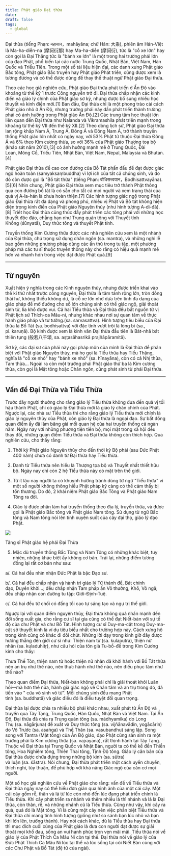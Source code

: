 ```yaml
---
title: Phật giáo Đại thừa
date:
draft: false
tags:
  - global
---
```

Đại thừa (tiếng Phạn: महायान，mahāyāna; chữ Hán: 大乘), phiên âm Hán-Việt là Ma-ha-diễn-na (摩訶衍那) hay Ma-ha-diễn (摩訶衍), tức là "cỗ xe lớn" hay còn gọi là Đại Thặng tức là "bánh xe lớn" là một trong hai trường phái lớn của đạo Phật, phổ biến tại các nước Trung Quốc, Nhật Bản, Việt Nam, Hàn Quốc và Triều Tiên. Trong một số tài liệu hiện đại, các danh xưng Phật giáo Bắc tông, Phật giáo Bắc truyền hay Phật giáo Phát triển, cũng được xem là tương đương và có thể được dùng để thay thế thuật ngữ Phật giáo Đại thừa.

Theo các học giả nghiên cứu, Phật giáo Đại thừa phát triển ở Ấn Độ vào khoảng từ thế kỷ 1 trước Công nguyên trở đi. Đại thừa chấp nhận các kinh điển và giáo lý chính của Phật giáo sơ kỳ, nhưng được bổ sung nhiều học thuyết và kinh điển mới.[1] Ban đầu, Đại thừa chỉ là một phong trào cải cách Phật giáo nhỏ ở Ấn Độ, nhưng trường phái này dần phát triển thành trường phái có ảnh hưởng trong Phật giáo Ấn Độ.[2] Các trung tâm học thuật lớn liên quan đến Đại thừa như Nalanda và Vikramashila phát triển mạnh trong khoảng từ thế kỷ VII đến thế kỷ XII.[2] Theo dòng lịch sử, Phật giáo Đại thừa lan rộng khắp Nam Á, Trung Á, Đông Á và Đông Nam Á, trở thành truyền thống Phật giáo lớn nhất có ngày nay, với 53% Phật tử thuộc Đại thừa Đông Á và 6% theo Kim cương thừa, so với 36% của Phật giáo Thượng toạ bộ (khảo sát năm 2010),[3] có ảnh hưởng mạnh mẽ ở Trung Quốc, Đài Loan, Mông Cổ, Triều Tiên, Nhật Bản, Việt Nam, Nepal, Malaysia và Bhutan.[4]

Phật giáo Đại thừa đề cao con đường của Bồ Tát phấn đấu để đạt được giác ngộ hoàn toàn (samyaksaṃbuddha) vì lợi ích của tất cả chúng sinh, và do đó còn được gọi là "Bồ tát thừa" (tiếng Phạn: बोधिसत्त्वयान，Bodhisattvayāna).[5][6] Nhìn chung, Phật giáo Đại thừa xem mục tiêu trở thành Phật thông qua con đường bồ tát là có sẵn cho tất cả mọi người và xem trạng thái của quả vị A-la-hán là chưa hoàn thiện.[7] Các hình tượng giác ngộ trong Phật giáo Đại thừa rất đa dạng và phong phú, nhiều vị Phật và Bồ tát không hiện diện trong kinh điển của Phật giáo Nguyên thủy (như hình tượng A-di-đà).[8] Triết học Đại thừa cũng thúc đẩy phát triển các tông phái với những học thuyết độc đáo, chẳng hạn như Trung quán tông với Thuyết tính Không (śūnyatā), Duy thức tông và thuyết Phật tính.

Truyền thống Kim Cương thừa được các nhà nghiên cứu xem là một nhánh của Đại thừa, chú trọng sử dụng chân ngôn (sa. mantra), và những nghi lễ bao gồm những phương pháp dùng các ấn thủ trong tu tập, một phương pháp mà các tu sĩ thuộc truyền thống này cho rằng có hiệu quả mạnh mẽ hơn và nhanh hơn trong việc đạt được Phật quả.[9]

---
## Từ nguyên

Xuất hiện ý nghĩa trong các Kinh nguyên thủy, nhưng được triển khai vào thế kỉ thứ nhất trước công nguyên, Đại thừa là tâm tánh rộng lớn, tròn đồng thái hư, không thiếu không dư, là cỗ xe lớn nhờ dựa trên tính đa dạng của giáo pháp để mở đường cho số lớn chúng sinh có thể giác ngộ, giải thoát sinh tử, lìa khổ được vui. Cả hai Tiểu thừa và Đại thừa đều bắt nguồn từ vị Phật lịch sử Thích-ca Mâu-ni, nhưng khác nhau nơi sự quan tâm về thực hành giáo pháp và tư tưởng.(sa. sarvasattva). Hình tượng tiêu biểu của Đại thừa là Bồ Tát (sa. bodhisattva) với đặc tính vượt trội là lòng bi (sa., pi. karuṇā). Bộ kinh được xem là kinh văn Đại thừa đầu tiên là Bát-nhã bát thiên tụng (般若八千頌, sa. aṣṭasāhasrikā prajñāpāramitā).

Sơ kỳ, các đại sư của phái này gọi pháp môn của mình là Đại thừa để phân biệt với Phật giáo Nguyên thủy, mà họ gọi là Tiểu thừa hay Tiểu Thặng, nghĩa là "cỗ xe nhỏ" hay "bánh xe nhỏ" (sa. hīnayāna), còn có cả Nhị thừa, Tam thừa... Ngoài ra còn một trường phái Phật giáo thứ ba là Kim cương thừa, còn gọi là Mật tông hoặc Chân ngôn, cũng phát sinh từ phái Đại thừa.

---
## Vấn đề Đại Thừa và Tiểu Thừa

Trước đây người thường cho rằng giáo lý Tiểu thừa không đưa đến quả vị tối hậu thành Phật, chỉ có giáo lý Đại thừa mới là giáo lý chân chính của Phật. Ngược lại, các nhà sư Tiểu thừa thì cho rằng giáo lý Tiểu thừa mới chính là giáo lý nguyên thủy của Phật, còn giáo lý Đại thừa là ngoại đạo. Sự bất đồng quan điểm ấy đã làm băng giá mối quan hệ của hai truyền thống cả ngàn năm. Ngày nay với những phương tiện tiến bộ, mọi mặt trong xã hội đều thay đổi, những quan điểm Tiểu thừa và Đại thừa không còn thích hợp. Qua nghiên cứu, cho thấy rằng:

1. Thời kỳ Phật giáo Nguyên thủy cho đến thời kỳ Bộ phái (sau Đức Phật 400 năm) chưa có danh từ Đại thừa hay Tiểu thừa.

2. Danh từ Tiểu thừa nên hiểu là Thượng tọa bộ và Thuyết nhất thiết hữu bộ. Ngày nay chỉ còn 2 hệ Tiểu thừa này có mặt trên thế giới.

3. Từ ít lâu nay người ta có khuynh hướng tránh dùng từ ngữ "Tiểu thừa" vì một số người không thông hiểu Phật pháp kỹ càng có thể cảm thấy bị tổn thương. Do đó, 2 khái niệm Phật giáo Bắc Tông và Phật giáo Nam Tông ra đời.

4. Giáo lý được phân làm hai truyền thống theo địa lý, truyền thừa, và được gọi là Phật giáo Bắc tông và Phật giáo Nam tông. Sử dụng từ ngữ Bắc tông và Nam tông nói lên tính xuyên suốt của cây đại thọ, giáo lý đạo Phật.

![](https://upload.wikimedia.org/wikipedia/commons/thumb/c/ca/Buddhist_Monk_Service_Hue_Vietnam.jpeg/112px-Buddhist_Monk_Service_Hue_Vietnam.jpeg)

Tăng sĩ Phật giáo hệ phái Đại Thừa

5. Mặc dù truyền thống Bắc Tông và Nam Tông có những khác biệt, tuy nhiên, những khác biệt ấy không cơ bản. Trái lại, những điểm tương đồng lại rất cơ bản như sau:

a/. Cả hai đều nhìn nhận Đức Phật là bậc Đạo sư.

b/. Cả hai đều chấp nhận và hành trì giáo lý Tứ thánh đế, Bát chính đạo, Duyên khởi...; đều chấp nhận Tam pháp ấn Vô thường, Khổ, Vô ngã; đều chấp nhận con đường tu tập: Giới-Định-Tuệ.

c/. Cả hai đều từ chối có đấng tối cao tự sáng tạo và ngự trị thế giới.

Ngược lại với quan điểm nguyên thủy, Đại thừa không quá nhấn mạnh đến đời sống xuất gia, cho rằng cư sĩ tại gia cũng có thể đạt Niết-bàn với sự tế độ của chư Phật và chư Bồ Tát. Hình tượng cư sĩ Duy-ma-cật trong Duy-ma-cật sở thuyết kinh là ví dụ tiêu biểu nhất cho trường hợp này. Cách xưng hô trong kinh cũng có khác đi đôi chút. Những lời dạy trong kinh giờ đây được hướng thẳng đến giới cư sĩ như: Thiện nam tử (sa. kulaputra), thiện nữ nhân (sa. kuladuhitṛ), như câu hỏi của tôn giả Tu-bồ-đề trong Kim Cương kinh cho thấy:

Thưa Thế Tôn, thiện nam tử hoặc thiện nữ nhân đã khởi hành với Bồ Tát thừa nên an trụ như thế nào, nên thực hành như thế nào, nên điều phục tâm như thế nào?

Theo quan điểm Đại thừa, Niết-bàn không phải chỉ là giải thoát khỏi Luân hồi—mà hơn thế nữa, hành giả giác ngộ về Chân tâm và an trụ trong đó, đã tiến vào " cửa vô sinh vô tử". Mỗi chúng sinh đều mang Phật tính (sa. buddhatā) và giác điều đó là điều tuyệt đối quan trọng.

Đại thừa lại được chia ra nhiều bộ phái khác nhau, xuất phát từ Ấn Độ và truyền qua Tây Tạng, Trung Quốc, Hàn Quốc, Nhật Bản và Việt Nam. Tại Ấn Độ, Đại thừa đã chia ra Trung quán tông (sa. mādhyamika) do Long Thụ (sa. nāgārjuna) đề xuất và Duy thức tông (sa. vijñānavādin, yogācārin) do Vô Trước (sa. asaṅga) và Thế Thân (sa. vasubandhu) sáng lập. Song song với Tantra (Mật tông) của Ấn Độ giáo, đạo Phật cũng sản sinh ra một trường phái là Kim cương thừa (sa. vajrayāna), rất thịnh hành tại Tây Tạng. Thuộc về Đại thừa tại Trung Quốc và Nhật Bản, người ta có thể kể đến Thiền tông, Hoa Nghiêm tông, Thiên Thai tông, Tịnh Độ tông. Giáo lý căn bản của Đại thừa được chứa đựng trong những bộ kinh (sa. sūtra) và luận (sa. śāstra). Nói chung, Đại thừa phát triển một cách uyển chuyển, thích nghi, tùy thuận, để phù hợp với khả năng Giác ngộ của căn cơ mọi người.

Một số học giả nghiên cứu về Phật giáo cho rằng: vấn đề về Tiểu thừa và Đại thừa ngày nay có thể hiểu đơn giản qua hình ảnh của một cái cây. Một cái cây gồm rễ, thân và lá từ lúc còn nhỏ đến lúc đang phát triển chính là Tiểu thừa. Khi cây phát triển ra nhánh và thêm nhiều lá thì nhánh và lá là Đại thừa, còn thân, rễ, và những nhánh cũ là Tiểu thừa. Cũng như vậy, khi cây ra quả, quả đó là Mật tông. Vì là cùng một cây nên việc phân biệt Tiểu thừa và Đại thừa chỉ mang tính hình tượng (giống như so sánh bạn lúc nhỏ và bạn khi lớn lên, trưởng thành). Hay nói cách khác, dù là Tiểu thừa hay Đại thừa thì mục đích cuối cùng của Phật giáo là đưa con người đạt được sự giải thoát mọi khổ đau, sống an vui hạnh phúc trọn vẹn mãi mãi. Tiểu thừa nói về giáo lý của Phật Thích Ca Mâu Ni còn tại thế. Đại thừa nói về giáo lý của Đức Phật Thích Ca Mâu Ni lúc tại thế và lúc sống tại cõi Niết Bàn cùng với các Chư Phật và Bồ Tát (đệ tử của ngài).